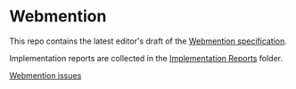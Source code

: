 # Webmention

This repo contains the latest editor's draft of the [Webmention specification](http://webmention.net/draft/).

Implementation reports are collected in the [Implementation Reports](implementation-reports) folder.

[Webmention issues](https://github.com/w3c/webmention/issues)

